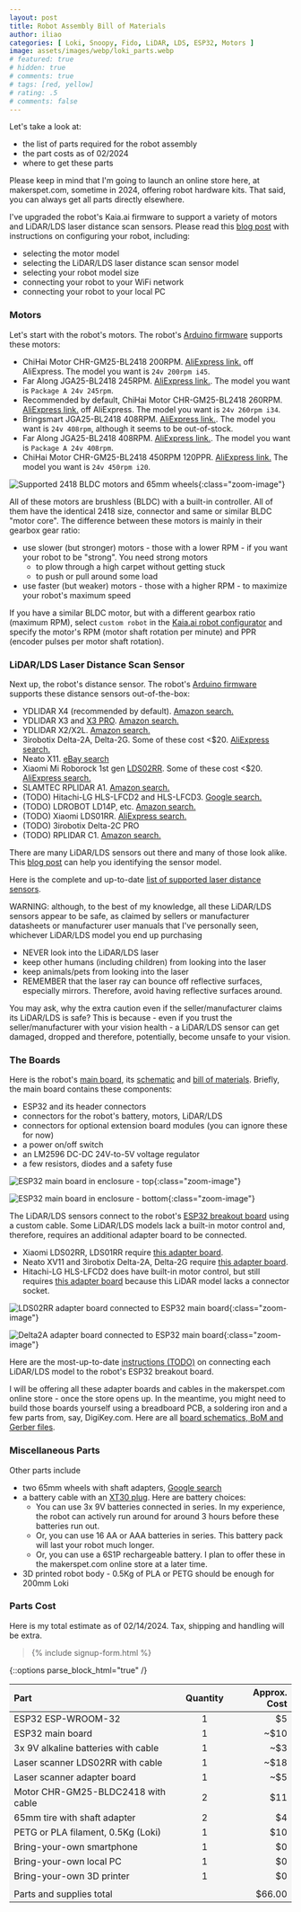 ```yaml
---
layout: post
title: Robot Assembly Bill of Materials
author: iliao
categories: [ Loki, Snoopy, Fido, LiDAR, LDS, ESP32, Motors ]
image: assets/images/webp/loki_parts.webp
# featured: true
# hidden: true
# comments: true
# tags: [red, yellow]
# rating: .5
# comments: false
---
```

Let's take a look at:
- the list of parts required for the robot assembly
- the part costs as of 02/2024
- where to get these parts

Please keep in mind that I'm going to launch an online store here, at makerspet.com, sometime in 2024, offering robot hardware kits. That said, you can always get all parts directly elsewhere.

I've upgraded the robot's Kaia.ai firmware to support a variety of motors and LiDAR/LDS laser distance scan sensors. Please read this [blog post](https://kaia.ai/blog/arduino-platform-firmware-avaiable/) with instructions on configuring your robot, including:
- selecting the motor model
- selecting the LiDAR/LDS laser distance scan sensor model
- selecting your robot model size
- connecting your robot to your WiFi network
- connecting your robot to your local PC

### Motors
Let's start with the robot's motors. The robot's [Arduino firmware](https://github.com/kaiaai/firmware) supports these motors:

- ChiHai Motor CHR-GM25-BL2418 200RPM. [AliExpress link.](https://www.aliexpress.us/item/2251832633601682.html) off AliExpress. The model you want is `24v 200rpm i45`.
- Far Along JGA25-BL2418 245RPM. [AliExpress link.](https://www.aliexpress.us/item/2255799833885046.html). The model you want is `Package A 24v 245rpm`.
- Recommended by default, ChiHai Motor CHR-GM25-BL2418 260RPM. [AliExpress link.](https://www.aliexpress.us/item/2251832633601682.html) off AliExpress. The model you want is `24v 260rpm i34`.
- Bringsmart JGA25-BL2418 408RPM. [AliExpress link.](https://www.aliexpress.us/item/2251832759774935.html). The model you want is `24v 408rpm`, although it seems to be out-of-stock.
- Far Along JGA25-BL2418 408RPM. [AliExpress link.](https://www.aliexpress.us/item/2255799833885046.html). The model you want is `Package A 24v 408rpm`.
- ChiHai Motor CHR-GM25-BL2418 450RPM 120PPR. [AliExpress link.](https://www.aliexpress.us/item/2251832633601682.html) The model you want is `24v 450rpm i20`.

![Supported 2418 BLDC motors and 65mm wheels](/assets/images/webp/motors-and-wheels.webp 'Supported 2418 BLDC motors and 65mm wheels'){:class="zoom-image"}

All of these motors are brushless (BLDC) with a built-in controller. All of them have the identical 2418 size, connector and same or similar BLDC "motor core". The difference between these motors is mainly in their gearbox gear ratio:
- use slower (but stronger) motors - those with a lower RPM - if you want your robot to be "strong". You need strong motors
  - to plow through a high carpet without getting stuck
  - to push or pull around some load
- use faster (but weaker) motors - those with a higher RPM - to maximize your robot's maximum speed

If you have a similar BLDC motor, but with a different gearbox ratio (maximum RPM), select `custom robot` in the [Kaia.ai robot configurator](https://github.com/kaiaai/firmware) and specify the motor's RPM (motor shaft rotation per minute) and PPR (encoder pulses per motor shaft rotation).

### LiDAR/LDS Laser Distance Scan Sensor
Next up, the robot's distance sensor. The robot's [Arduino firmware](https://github.com/kaiaai/firmware) supports these distance sensors out-of-the-box:
- YDLIDAR X4 (recommended by default). [Amazon search.](https://www.amazon.com/s?k=ydlidar+x4)
- YDLIDAR X3 and [X3 PRO](https://makerspet.com/blog/ydlidar-x3-pro-lidar-support/). [Amazon search.](https://www.amazon.com/s?k=ydlidar+x3)
- YDLIDAR X2/X2L. [Amazon search.](https://www.amazon.com/s?k=ydlidar+x2l)
- 3irobotix Delta-2A, Delta-2G. Some of these cost <$20. [AliExpress search.](https://www.aliexpress.us/w/wholesale-delta-lidar-lds.html)
- Neato X11. [eBay search](https://www.ebay.com/sch/i.html?_from=R40&_nkw=neato+xv+laser+sensor)
- Xiaomi Mi Roborock 1st gen [LDS02RR](https://makerspet.com/blog/xiaomi-lds02rr-lidar-support/). Some of these cost <$20. [AliExpress search.](https://www.aliexpress.us/w/wholesale-lds02rr.html)
- SLAMTEC RPLIDAR A1. [Amazon search.](https://www.amazon.com/s?k=rplidar+a1)
- (TODO) Hitachi-LG HLS-LFCD2 and HLS-LFCD3. [Google search.](https://www.google.com/search?q=buy+hls-lfcd2)
- (TODO) LDROBOT LD14P, etc. [Amazon search.](https://www.amazon.com/s?k=ld14p)
- (TODO) Xiaomi LDS01RR. [AliExpress search.](https://www.aliexpress.us/w/wholesale-lds01rr.html)
- (TODO) 3irobotix Delta-2C PRO
- (TODO) RPLIDAR C1. [Amazon search.](https://www.amazon.com/s?k=rplidar+c1)

There are many LiDAR/LDS sensors out there and many of those look alike. This [blog post](https://kaia.ai/blog/arduino-lidar-library/) can help you identifying the sensor model.

Here is the complete and up-to-date [list of supported laser distance sensors](https://github.com/kaiaai/LDS).

WARNING: although, to the best of my knowledge, all these LiDAR/LDS sensors appear to be safe, as claimed by sellers or manufacturer datasheets or manufacturer user manuals that I've personally seen, whichever LiDAR/LDS model you end up purchasing
- NEVER look into the LiDAR/LDS laser
- keep other humans (including children) from looking into the laser
- keep animals/pets from looking into the laser
- REMEMBER that the laser ray can bounce off reflective surfaces, especially mirrors. Therefore, avoid having reflective surfaces around.

You may ask, why the extra caution even if the seller/manufacturer claims its LiDAR/LDS is safe? This is because - even if you trust the seller/manufacturer with your vision health - a LiDAR/LDS sensor can get damaged, dropped and therefore, potentially, become unsafe to your vision.

### The Boards

Here is the robot's [main board](https://github.com/makerspet/pcb/tree/main/esp32_breakout), its [schematic](https://github.com/makerspet/pcb/blob/main/esp32_breakout/output/esp32_breakout_schematic.pdf) and [bill of materials](https://github.com/makerspet/pcb/blob/main/esp32_breakout/output/esp32_breakout_bom.csv). Briefly, the main board contains these components:
- ESP32 and its header connectors
- connectors for the robot's battery, motors, LiDAR/LDS
- connectors for optional extension board modules (you can ignore these for now)
- a power on/off switch
- an LM2596 DC-DC 24V-to-5V voltage regulator
- a few resistors, diodes and a safety fuse

![ESP32 main board in enclosure - top](/assets/images/webp/esp32_board_top.webp 'ESP32 main board in enclosure - top'){:class="zoom-image"}

![ESP32 main board in enclosure - bottom](/assets/images/webp/esp32_board_bottom.webp 'ESP32 main board in enclosure - bottom'){:class="zoom-image"}

The LiDAR/LDS sensors connect to the robot's [ESP32 breakout board](https://github.com/makerspet/pcb/tree/main/esp32_breakout) using a custom cable. Some LiDAR/LDS models lack a built-in motor control and, therefore, requires an additional adapter board to be connected.
- Xiaomi LDS02RR, LDS01RR require [this adapter board](https://github.com/makerspet/pcb/tree/main/lds02rr_adapter).
- Neato XV11 and 3irobotix Delta-2A, Delta-2G require [this adapter board](https://github.com/makerspet/pcb/tree/main/neato_delta_adapter).
- Hitachi-LG HLS-LFCD2 does have built-in motor control, but still requires [this adapter board](https://github.com/makerspet/pcb/tree/main/hls_adapter) because this LiDAR model lacks a connector socket.

![LDS02RR adapter board connected to ESP32 main board](/assets/images/webp/lds02rr_adapter_board.webp 'LDS02RR adapter board connected to ESP32 main board'){:class="zoom-image"}

![Delta2A adapter board connected to ESP32 main board](/assets/images/webp/delta2a_adapter_board.webp 'Delta2A adapter board connected to ESP32 main board'){:class="zoom-image"}

Here are the most-up-to-date [instructions (TODO)](https://github.com/makerspet/pcb) on connecting each LiDAR/LDS model to the robot's ESP32 breakout board.

I will be offering all these adapter boards and cables in the makerspet.com online store - once the store opens up. In the meantime, you might need to build those boards yourself using a breadboard PCB, a soldering iron and a few parts from, say, DigiKey.com. Here are all [board schematics, BoM and Gerber files](https://github.com/makerspet/pcb).

### Miscellaneous Parts

Other parts include
- two 65mm wheels with shaft adapters, [Google search](https://www.google.com/search?q=65mm+rubber+wheel+with+hex+coupling)
- a battery cable with an [XT30 plug](https://www.amazon.com/s?k=xt30). Here are battery choices:
  - You can use 3x 9V batteries connected in series. In my experience, the robot can actively run around for around 3 hours before these batteries run out.
  - Or, you can use 16 AA or AAA batteries in series. This battery pack will last your robot much longer.
  - Or, you can use a 6S1P rechargeable battery. I plan to offer these in the makerspet.com online store at a later time.
- 3D printed robot body - 0.5Kg of PLA or PETG should be enough for 200mm Loki

### Parts Cost

Here is my total estimate as of 02/14/2024. Tax, shipping and handling will be extra.

<blockquote>{% include signup-form.html %}</blockquote>

{::options parse_block_html="true" /}
<style>
    table {
    width: 100%;
    background-color: whitesmoke;
    }
</style>

| Part | Quantity | Approx. Cost|
|:--------|:-------:|--------:|
| ESP32 ESP-WROOM-32 | 1 | $5 |
| ESP32 main board | 1 | ~$10 |
| 3x 9V alkaline batteries with cable | 1 | ~$3 |
| Laser scanner LDS02RR with cable| 1 | ~$18 |
| Laser scanner adapter board | 1 | ~$5 |
| Motor CHR-GM25-BLDC2418 with cable | 2  | $11 |
| 65mm tire with shaft adapter | 2  | $4 |
| PETG or PLA filament, 0.5Kg (Loki) | 1  | $10 |
| Bring-your-own smartphone | 1  | $0 |
| Bring-your-own local PC | 1 | $0 |
| Bring-your-own 3D printer | 1 | $0 |
| | | |
| Parts and supplies total | | $66.00 |